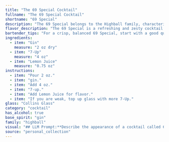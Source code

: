 ```yaml
---
title: "The 69 Special Cocktail"
fullname: "The 69 Special Cocktail"
shortname: "69 Special"
description: "The 69 Special belongs to the Highball family, characterized by their tall, mixed-drink format. Its origins are likely rooted in the early 20th century, a time when gin-based cocktails were popular and 7-Up emerged as a popular soda. "
flavor_description: "The 69 Special is a refreshing and zesty cocktail. Gin's juniper notes shine through, balanced by the sweetness of 7-Up and the tartness of lemon juice. It's a light and crisp drink that's perfect for summer evenings. The combination creates a clean, slightly bitter finish with a hint of citrus, making it an approachable and enjoyable drink for gin enthusiasts and casual drinkers alike. "
bartender_tips: "For a crisp, balanced 69 Special, start with a good quality gin. Use fresh lemon juice, not bottled, and ensure it's well-chilled.  A light hand with the 7-Up is key - you want it to complement, not overpower.  Shake with ice, strain into a chilled coupe glass, and garnish with a lemon twist for an elegant touch. "
ingredients:
  - item: "Gin"
    measure: "2 oz dry"
  - item: "7-Up"
    measure: "4 oz"
  - item: "Lemon Juice"
    measure: "0.75 oz"
instructions:
  - item: "Pour 2 oz."
  - item: "gin."
  - item: "Add 4 oz."
  - item: "7-up."
  - item: "Add Lemon Juice for flavor."
  - item: "If you are weak, top up glass with more 7-Up."
glass: "Collins Glass"
category: "cocktail"
has_alcohol: true
base_spirit: "gin"
family: "highball"
visual: "## LLM Prompt:**Describe the appearance of a cocktail called 69 Special using the following information:*** **Ingredients:** Gin, 7-Up, Lemon Juice* **Assume:** The cocktail is served in a highball glass with ice.* **Focus on:**    * The color and clarity of the drink.    * The presence of any layers or separation.    * The texture and appearance of the ice.    * Any garnishes that might be included.    * The overall aesthetic appeal of the drink.**Example:**The 69 Special is a refreshing and visually appealing cocktail. It presents a vibrant, pale yellow hue due to the combination of gin and 7-Up, with a slight cloudiness from the lemon juice.  The drink is clear and free of any layers or separation, indicating that the ingredients have blended well.  A few large, clear ice cubes gently clink against the side of the glass, creating a soothing auditory experience. The glass is garnished with a twist of lemon peel, adding a subtle citrus aroma to the visual and olfactory senses.  Overall, the 69 Special presents a light and inviting appearance, promising a refreshing and enjoyable cocktail experience. "
source: "personal_collection"
---
```


